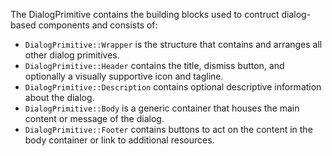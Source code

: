 The DialogPrimitive contains the building blocks used to contruct dialog-based components and consists of:

- `DialogPrimitive::Wrapper` is the structure that contains and arranges all other dialog primitives.
- `DialogPrimitive::Header` contains the title, dismiss button, and optionally a visually supportive icon and tagline.
- `DialogPrimitive::Description` contains optional descriptive information about the dialog.
- `DialogPrimitive::Body` is a generic container that houses the main content or message of the dialog.
- `DialogPrimitive::Footer` contains buttons to act on the content in the body container or link to additional resources.